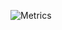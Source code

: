 ![Metrics](https://metrics.lecoq.io/elbeicktalat?template=classic&isocalendar=1&languages=1&tweets=1&rss=1&stackoverflow=1&isocalendar.duration=full-year&languages.limit=8&languages.sections=most-used&languages.colors=github&languages.threshold=0%25&languages.indepth=false&languages.analysis.timeout=15&languages.categories=markup%2C%20programming&languages.recent.categories=markup%2C%20programming&languages.recent.load=300&languages.recent.days=14&tweets.attachments=false&tweets.limit=2&tweets.user=.user.twitter&stackoverflow.user=13562196&stackoverflow.sections=none&stackoverflow.limit=0&stackoverflow.lines=0&stackoverflow.lines.snippet=0&rss.source=https%3A%2F%2Fmedium.com%2Ffeed%2F%40elbeicktalat&rss.limit=4&config.timezone=Europe%2FRome)

